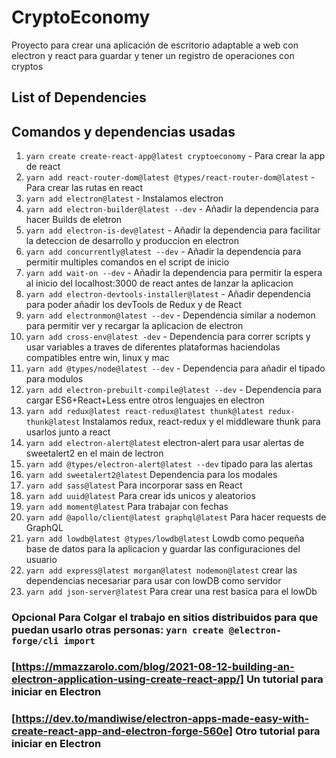 # CryptoEconomy

Proyecto para crear una aplicación de escritorio adaptable a web con electron y react para guardar y tener un registro de operaciones con cryptos

## List of Dependencies

## Comandos y dependencias usadas

1. `yarn create create-react-app@latest cryptoeconomy` - Para crear la app de react
2. `yarn add react-router-dom@latest @types/react-router-dom@latest` - Para crear las rutas en react
3. `yarn add electron@latest` - Instalamos electron
4. `yarn add electron-builder@latest --dev` - Añadir la dependencia para hacer Builds de eletron
5. `yarn add electron-is-dev@latest` - Añadir la dependencia para facilitar la deteccion de desarrollo y produccion en electron
6. `yarn add concurrently@latest --dev` - Añadir la dependencia para permitir multiples comandos en el script de inicio
7. `yarn add wait-on --dev` - Añadir la dependencia para permitir la espera al inicio del localhost:3000 de react antes de lanzar la aplicacion
8. `yarn add electron-devtools-installer@latest` - Añadir dependencia para poder añadir los devTools de Redux y de React
9. `yarn add electronmon@latest --dev` - Dependencia similar a nodemon para permitir ver y recargar la aplicacion de electron
10. `yarn add cross-env@latest -dev` - Dependencia para correr scripts y usar variables a traves de diferentes plataformas haciendolas compatibles entre win, linux y mac
11. `yarn add @types/node@latest --dev` - Dependencia para añadir el tipado para modulos
12. `yarn add electron-prebuilt-compile@latest --dev` - Dependencia para cargar ES6+React+Less entre otros lenguajes en electron
13. `yarn add redux@latest react-redux@latest thunk@latest redux-thunk@latest` Instalamos redux, react-redux y el middleware thunk para usarlos junto a react
14. `yarn add electron-alert@latest` electron-alert para usar alertas de sweetalert2 en el main de lectron
15. `yarn add @types/electron-alert@latest --dev` tipado para las alertas
16. `yarn add sweetalert2@latest` Dependencia para los modales
17. `yarn add sass@latest` Para incorporar sass en React
18. `yarn add uuid@latest` Para crear ids unicos y aleatorios
19. `yarn add moment@latest` Para trabajar con fechas
20. `yarn add @apollo/client@latest graphql@latest` Para hacer requests de GraphQL
21. `yarn add lowdb@latest @types/lowdb@latest` Lowdb como pequeña base de datos para la aplicacion y guardar las configuraciones del usuario
22. `yarn add express@latest morgan@latest nodemon@latest` crear las dependencias necesariar para usar con lowDB como servidor
23. `yarn add json-server@latest` Para crear una rest basica para el lowDb

### Opcional Para Colgar el trabajo en sitios distribuidos para que puedan usarlo otras personas: `yarn create @electron-forge/cli import`

### [https://mmazzarolo.com/blog/2021-08-12-building-an-electron-application-using-create-react-app/] Un tutorial para iniciar en Electron

### [https://dev.to/mandiwise/electron-apps-made-easy-with-create-react-app-and-electron-forge-560e] Otro tutorial para iniciar en Electron

